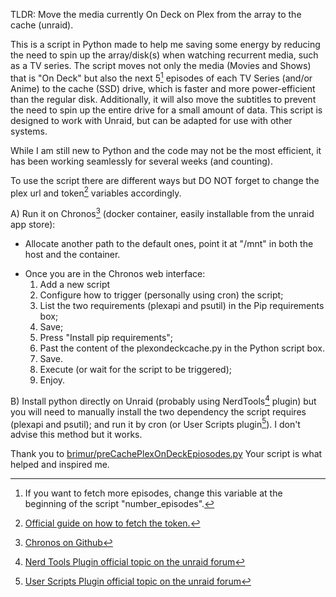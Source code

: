 TLDR: Move the media currently On Deck on Plex from the array to the cache (unraid).

This is a script in Python made to help me saving some energy by reducing the need to spin up the array/disk(s) when watching recurrent media, such as a TV series.
The script moves not only the media (Movies and Shows) that is "On Deck" but also the next 5[^1] episodes of each TV Series (and/or Anime) to the cache (SSD) drive, which is faster and more power-efficient than the regular disk. 
Additionally, it will also move the subtitles to prevent the need to spin up the entire drive for a small amount of data. 
This script is designed to work with Unraid, but can be adapted for use with other systems. 

While I am still new to Python and the code may not be the most efficient, it has been working seamlessly for several weeks (and counting).

To use the script there are different ways but DO NOT forget to change the plex url and token[^2] variables accordingly. 

A) Run it on Chronos[^3] (docker container, easily installable from the unraid app store):
* Allocate another path to the default ones, point it at "/mnt" in both the host and the container. 
- Once you are in the Chronos web interface: 
  1. Add a new script
  2. Configure how to trigger (personally using cron) the script; 
  3. List the two requirements (plexapi and psutil) in the Pip requirements box;
  4. Save;
  5. Press "Install pip requirements";
  6. Past the content of the plexondeckcache.py in the Python script box. 
  7. Save. 
  8. Execute (or wait for the script to be triggered); 
  9. Enjoy.

B) Install python directly on Unraid (probably using NerdTools[^4] plugin) but you will need to manually install the two dependency the script requires (plexapi and psutil); and run it by cron (or User Scripts plugin[^5]). I don't advise this method but it works.

Thank you to [brimur/preCachePlexOnDeckEpiosodes.py](https://gist.github.com/brimur/95277e75ca399d5d52b61e6aa192d1cd) Your script is what helped and inspired me.

[^1]: If you want to fetch more episodes, change this variable at the beginning of the script "number_episodes".
[^2]: [Official guide on how to fetch the token.](https://support.plex.tv/articles/204059436-finding-an-authentication-token-x-plex-token/)
[^3]: [Chronos on Github](https://github.com/simse/chronos)
[^4]: [Nerd Tools Plugin official topic on the unraid forum](https://forums.unraid.net/topic/129200-plug-in-nerdtools/)
[^5]: [User Scripts Plugin official topic on the unraid forum](https://forums.unraid.net/topic/48286-plugin-ca-user-scripts/)
